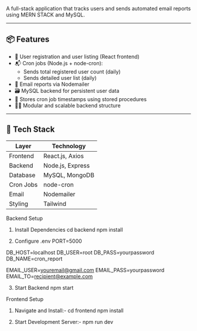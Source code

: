 A full-stack application that tracks users and sends automated email reports using MERN STACK and MySQL.

---

## 📦 Features

- 👥 User registration and user listing (React frontend)
- 📬 Cron jobs (Node.js + node-cron):
  - Sends total registered user count (daily)
  - Sends detailed user list (daily)
- 💌 Email reports via Nodemailer
- 🗃️ MySQL backend for persistent user data
- 🧾 Stores cron job timestamps using stored procedures
- 🧑‍💻 Modular and scalable backend structure

---

## 🧱 Tech Stack

| Layer       | Technology        |
|-------------|-------------------|
| Frontend    | React.js, Axios   |
| Backend     | Node.js, Express  |
| Database    | MySQL, MongoDB    |
| Cron Jobs   | node-cron         |
| Email       | Nodemailer        |
| Styling     | Tailwind          |



 Backend Setup
1. Install Dependencies
cd backend
npm install

3. Configure .env
PORT=5000

DB_HOST=localhost
DB_USER=root
DB_PASS=yourpassword
DB_NAME=cron_report

EMAIL_USER=youremail@gmail.com
EMAIL_PASS=yourpassword
EMAIL_TO=recipient@example.com

3. Start Backend
npm start



 Frontend Setup
 
1. Navigate and Install:-
cd frontend
npm install

2. Start Development Server:-
npm run dev
